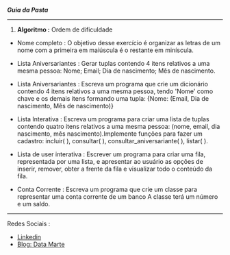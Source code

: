 __*Guia da Pasta*__

---

1. __Algoritmo :__ 
 Ordem de dificuldade 
 
* Nome completo : O objetivo desse exercício é organizar as letras de um nome com a primeira em maiúscula é o restante em miníscula.

* Lista Aniversariantes : Gerar tuplas contendo 4 itens relativos a uma mesma pessoa: Nome; Email; Dia de nascimento; Mês de nascimento.

* Lista Aniversariantes : Escreva um programa que crie um dicionário contendo 4 itens relativos a uma mesma pessoa, 
tendo 'Nome' como chave e os demais itens formando uma tupla: {Nome: (Email, Dia de nascimento, Mês de nascimento)}

* Lista Interativa : Escreva um programa para criar uma lista de tuplas contendo quatro itens relativos a uma mesma pessoa:
(nome, email, dia nascimento, mês nascimento).Implemente funções para fazer um 
cadastro: incluir( ), consultar( ), consultar_aniversariante( ), listar( ).

* Lista de user interativa : Escrever um programa para criar uma fila, representada por uma lista, 
e apresentar ao usuário as opções de inserir, remover, obter a frente da fila e 
visualizar todo o conteúdo da fila.

* Conta Corrente : Escreva um programa que crie um classe para representar uma conta corrente de um banco
 A classe terá um número e um saldo.

---

Redes Sociais :

- [Linkedin](https://www.linkedin.com/in/gabriel-marcial-6ba93a1a1/)
- [Blog: Data Marte](https://datamarte.com/)